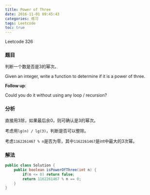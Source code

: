 ```yaml
---
title: Power of Three
date: 2016-11-01 09:45:43
categories: 练习
tags: Leetcode
toc: true
---
```


Leetcode 326

### 题目

判断一个数是否是3的幂次。

Given an integer, write a function to determine if it is a power of three.

__Follow up__:

Could you do it without using any loop / recursion?

### 分析

直接用3除，如果最后余0，则可确认是3的幂次。

考虑用`lg(n) / lg(3)`，判断是否可以整除。

考虑`1162261467 % n`是否为零，其中`1162261467`是int中最大的3次幂。

### 解法

```java
public class Solution {
    public boolean isPowerOfThree(int n) {
        if(n <= 0) return false;
        return 1162261467 % n == 0;
    }
}
```